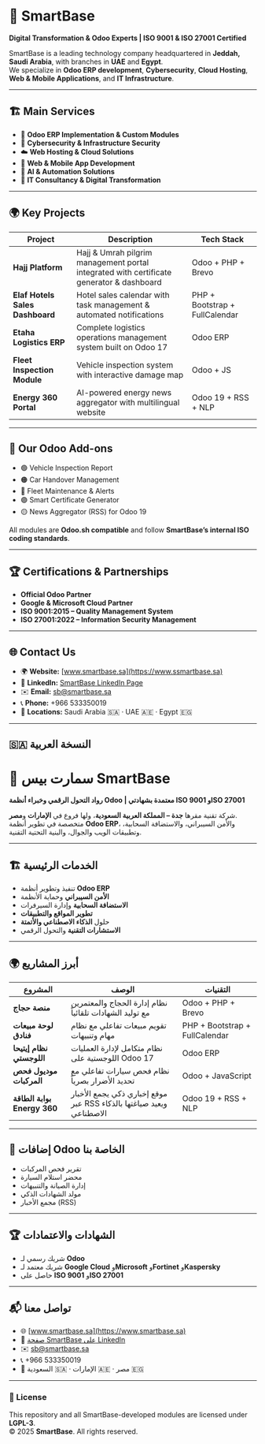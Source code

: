 # 🚀 SmartBase
**Digital Transformation & Odoo Experts | ISO 9001 & ISO 27001 Certified**

SmartBase is a leading technology company headquartered in **Jeddah, Saudi Arabia**, with branches in **UAE** and **Egypt**.  
We specialize in **Odoo ERP development**, **Cybersecurity**, **Cloud Hosting**, **Web & Mobile Applications**, and **IT Infrastructure**.

---

## 🏗️ Main Services
- 🧩 **Odoo ERP Implementation & Custom Modules**  
- 🔐 **Cybersecurity & Infrastructure Security**  
- ☁️ **Web Hosting & Cloud Solutions**  
- 📱 **Web & Mobile App Development**  
- 🧠 **AI & Automation Solutions**  
- 💼 **IT Consultancy & Digital Transformation**

---

## 🌍 Key Projects
| Project | Description | Tech Stack |
|----------|--------------|-------------|
| **Hajj Platform** | Hajj & Umrah pilgrim management portal integrated with certificate generator & dashboard | Odoo + PHP + Brevo |
| **Elaf Hotels Sales Dashboard** | Hotel sales calendar with task management & automated notifications | PHP + Bootstrap + FullCalendar |
| **Etaha Logistics ERP** | Complete logistics operations management system built on Odoo 17 | Odoo ERP |
| **Fleet Inspection Module** | Vehicle inspection system with interactive damage map | Odoo + JS |
| **Energy 360 Portal** | AI-powered energy news aggregator with multilingual website | Odoo 19 + RSS + NLP |

---

## 🧩 Our Odoo Add-ons
- 🟢 Vehicle Inspection Report  
- 🟠 Car Handover Management  
- 🔵 Fleet Maintenance & Alerts  
- 🟣 Smart Certificate Generator  
- 🟡 News Aggregator (RSS) for Odoo 19  

All modules are **Odoo.sh compatible** and follow **SmartBase’s internal ISO coding standards**.

---

## 🏆 Certifications & Partnerships
- **Official Odoo Partner**  
- **Google & Microsoft Cloud Partner**  
- **ISO 9001:2015 – Quality Management System**  
- **ISO 27001:2022 – Information Security Management**

---

## 🌐 Contact Us
- 🌍 **Website:** [www.smartbase.sa](https://www.ssmartbase.sa)  
- 💼 **LinkedIn:** [SmartBase LinkedIn Page](https://www.linkedin.com/company/smartbase.sa)  
- ✉️ **Email:** sb@smartbase.sa  
- 📞 **Phone:** +966 533350019  
- 🏢 **Locations:** Saudi Arabia 🇸🇦 · UAE 🇦🇪 · Egypt 🇪🇬  

---

## 🇸🇦 النسخة العربية

# 🚀 سمارت بيس SmartBase
**رواد التحول الرقمي وخبراء أنظمة Odoo | معتمدة بشهادتي ISO 9001 وISO 27001**

شركة تقنية مقرها **جدة – المملكة العربية السعودية**، ولها فروع في **الإمارات** و**مصر**.  
متخصصة في تطوير أنظمة **Odoo ERP**، والأمن السيبراني، والاستضافة السحابية، وتطبيقات الويب والجوال، والبنية التحتية التقنية.

---

## 🏗️ الخدمات الرئيسية
- تنفيذ وتطوير أنظمة **Odoo ERP**  
- **الأمن السيبراني** وحماية الأنظمة  
- **الاستضافة السحابية** وإدارة السيرفرات  
- **تطوير المواقع والتطبيقات**  
- حلول **الذكاء الاصطناعي والأتمتة**  
- **الاستشارات التقنية** والتحول الرقمي  

---

## 🌍 أبرز المشاريع
| المشروع | الوصف | التقنيات |
|----------|--------|-----------|
| **منصة حجاج** | نظام إدارة الحجاج والمعتمرين مع توليد الشهادات تلقائياً | Odoo + PHP + Brevo |
| **لوحة مبيعات فنادق** | تقويم مبيعات تفاعلي مع نظام مهام وتنبيهات | PHP + Bootstrap + FullCalendar |
| **نظام إيتيحا اللوجستي** | نظام متكامل لإدارة العمليات اللوجستية على Odoo 17 | Odoo ERP |
| **موديول فحص المركبات** | نظام فحص سيارات تفاعلي مع تحديد الأضرار بصرياً | Odoo + JavaScript |
| **بوابة الطاقة Energy 360** | موقع إخباري ذكي يجمع الأخبار عبر RSS ويعيد صياغتها بالذكاء الاصطناعي | Odoo 19 + RSS + NLP |

---

## 🧩 إضافات Odoo الخاصة بنا
- تقرير فحص المركبات  
- محضر استلام السيارة  
- إدارة الصيانة والتنبيهات  
- مولد الشهادات الذكي  
- مجمع الأخبار (RSS)

---

## 🏆 الشهادات والاعتمادات
- شريك رسمي لـ **Odoo**  
- شريك معتمد لـ **Google Cloud** و**Microsoft**   و**Fortinet** و**Kaspersky** 
- حاصل على **ISO 9001** و**ISO 27001**

---

## 📬 تواصل معنا
- 🌐 [www.smartbase.sa](https://www.smartbase.sa)  
- 💼 [صفحة SmartBase على LinkedIn](https://www.linkedin.com/company/smartbase.sa)  
- ✉️ sb@smartbase.sa  
- 📞 +966 533350019  
- 🏢 السعودية 🇸🇦 · الإمارات 🇦🇪 · مصر 🇪🇬  

---

### 🧾 License
This repository and all SmartBase-developed modules are licensed under **LGPL-3**.  
© 2025 **SmartBase**. All rights reserved.
